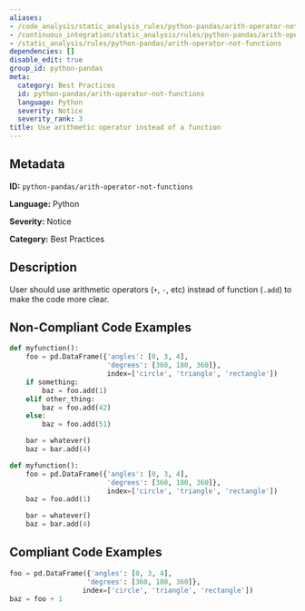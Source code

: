 ```yaml
---
aliases:
- /code_analysis/static_analysis_rules/python-pandas/arith-operator-not-functions
- /continuous_integration/static_analysis/rules/python-pandas/arith-operator-not-functions
- /static_analysis/rules/python-pandas/arith-operator-not-functions
dependencies: []
disable_edit: true
group_id: python-pandas
meta:
  category: Best Practices
  id: python-pandas/arith-operator-not-functions
  language: Python
  severity: Notice
  severity_rank: 3
title: Use arithmetic operator instead of a function
---
```

<!--  SOURCED FROM https://github.com/DataDog/datadog-static-analyzer-rule-docs -->


## Metadata
**ID:** `python-pandas/arith-operator-not-functions`

**Language:** Python

**Severity:** Notice

**Category:** Best Practices

## Description
User should use arithmetic operators (`+`, `-`, etc) instead of function (`.add`) to make the code more clear.

## Non-Compliant Code Examples
```python
def myfunction():
    foo = pd.DataFrame({'angles': [0, 3, 4],
                        'degrees': [360, 180, 360]},
                        index=['circle', 'triangle', 'rectangle'])
    if something:
        baz = foo.add(1)
    elif other_thing:
        baz = foo.add(42)
    else:
        baz = foo.add(51)

    bar = whatever()
    baz = bar.add(4)
```

```python
def myfunction():
    foo = pd.DataFrame({'angles': [0, 3, 4],
                        'degrees': [360, 180, 360]},
                        index=['circle', 'triangle', 'rectangle'])
    baz = foo.add(1)

    bar = whatever()
    baz = bar.add(4)
```

## Compliant Code Examples
```python
foo = pd.DataFrame({'angles': [0, 3, 4],
                   'degrees': [360, 180, 360]},
                  index=['circle', 'triangle', 'rectangle'])
baz = foo + 1


```
